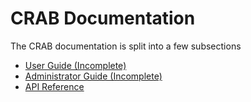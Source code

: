 # CRAB Documentation

The CRAB documentation is split into a few subsections

- [User Guide (Incomplete)](./user-guide.md)
- [Administrator Guide (Incomplete)](./admin-guide.md)
- [API Reference](./api-reference.md)
